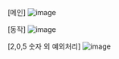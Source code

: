 [메인]
![image](https://github.com/user-attachments/assets/fb9e5b54-2ada-4071-a137-ae5a446a3a47)


[동작]
![image](https://github.com/user-attachments/assets/93b65bb3-f164-471a-ab12-2d653d616475)


[2,0,5 숫자 외 예외처리]
![image](https://github.com/user-attachments/assets/8652300c-0470-4bd7-a7a0-cc8a6e56c3e9)

